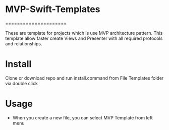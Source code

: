 
# MVP-Swift-Templates

=====================

These are template for projects which is use MVP architecture pattern. This template allow faster create Views and Presenter with all required protocols and relationships.

# Install #
Clone or download repo and run install.command from File Templates folder via double click

# Usage #

* When you create a new file, you can select MVP Template from left menu
